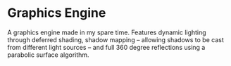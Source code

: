 # Graphics Engine

A graphics engine made in my spare time. Features dynamic lighting through deferred shading, shadow mapping – allowing shadows to be cast from different light sources – and full 360 degree reflections using a parabolic surface algorithm.
